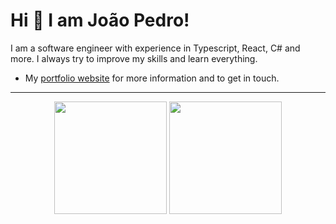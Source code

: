 # Hi 👋 I am João Pedro! 
I am a software engineer with experience in Typescript, React, C# and more. I always try to improve my skills and learn everything.

- My [portfolio website](https://jpedrdo.github.io/Portfolio/) for more information and to get in touch.

---

<p align="center">
  <img height="180em" src="https://github-readme-stats.vercel.app/api?username=Jpedrdo&theme=dracula&show_icons=true&include_all_commits=true&count_private=true"/>
  <img height="180em" src="https://github-readme-stats.vercel.app/api/top-langs/?username=Jpedrdo&layout=compact&langs_count=7&theme=dracula" />
</p>
